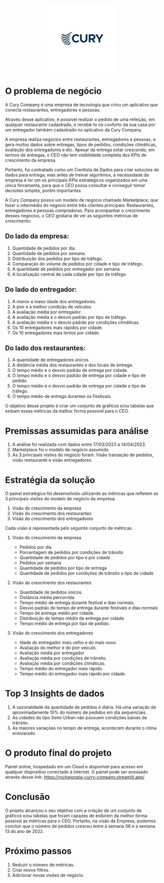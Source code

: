 <div align="center">

![](logo.png)
</div>

# O problema de negócio

A Cury Company é uma empresa de tecnologia que criou um aplicativo que conecta restaurantes, entregadores e pessoas. 

Através desse aplicativo, é possível realizar o pedido de uma refeição, em qualquer restaurante cadastrado, e recebê-lo no conforto da sua casa por um entregador também cadastrado no aplicativo da Cury Company.

A empresa realiza negócios entre restaurantes, entregadores e pessoas, e gera muitos dados sobre entregas, tipos de pedidos, condições climáticas, avaliação dos entregadores e etc. Apesar da entrega estar crescendo, em termos de entregas, o CEO não tem visibilidade completa dos KPIs de crescimento da empresa.

Portanto, fui contratado como um Cientista de Dados para criar soluções de dados para entrega, mas antes de treinar algoritmos, a necessidade da empresa é ter um os principais KPIs estratégicos organizados em uma única ferramenta, para que o CEO possa consultar e conseguir tomar decisões simples, porém importantes.

A Cury Company possui um modelo de negócio chamado Marketplace, que fazer o intermédio do negócio entre três clientes principais: Restaurantes, entregadores e pessoas compradoras. Para acompanhar o crescimento desses negócios, o CEO gostaria de ver as seguintes métricas de crescimento:

## Do lado da empresa:

1. Quantidade de pedidos por dia.
2. Quantidade de pedidos por semana.
3. Distribuição dos pedidos por tipo de tráfego.
4. Comparação do volume de pedidos por cidade e tipo de tráfego.
4. A quantidade de pedidos por entregador por semana.
5. A localização central de cada cidade por tipo de tráfego.

## Do lado do entregador:

1. A menor e maior idade dos entregadores.
2. A pior e a melhor condição de veículos.
3. A avaliação média por entregador.
4. A avaliação média e o desvio padrão por tipo de tráfego.
5. A avaliação média e o desvio padrão por condições climáticas.
6. Os 10 entregadores mais rápidos por cidade.
7. Os 10 entregadores mais lentos por cidade.

## Do lado dos restaurantes:

1. A quantidade de entregadores únicos.
2. A distância média dos restaurantes e dos locais de entrega.
3. O tempo médio e o desvio padrão de entrega por cidade.
4. O tempo médio e o desvio padrão de entrega por cidade e tipo de pedido.
5. O tempo médio e o desvio padrão de entrega por cidade e tipo de tráfego.
6. O tempo médio de entrega durantes os Festivais.

O objetivo desse projeto é criar um conjunto de gráficos e/ou
tabelas que exibam essas métricas da melhor forma possível para o CEO.

# Premissas assumidas para análise

  1.	A análise foi realizada com dados entre 17/03/2023 a 14/04/2023.
  2.	Marketplace foi o modelo de negócio assumido.
  3.	As 3 principais visões do negócio foram: Visão transação de pedidos, visão restaurante e visão entregadores.

# Estratégia da solução

O painel estratégico foi desenvolvido utilizando as métricas que refletem as 3 principais visões do modelo de negócio da empresa:

1.	Visão do crescimento da empresa
2.	Visão do crescimento dos restaurantes
3.	Visão do crescimento dos entregadores

Cada visão é representada pelo seguinte conjunto de métricas.

1. Visão do crescimento da empresa

    *	Pedidos por dia
    *	Porcentagem de pedidos por condições de trânsito
    *	Quantidade de pedidos por tipo e por cidade
    *	Pedidos por semana
    *	Quantidade de pedidos por tipo de entrega
    *	Quantidade de pedidos por condições de trânsito e tipo de cidade

2. Visão do crescimento dos restaurantes

    *	Quantidade de pedidos únicos.
    *	Distância média percorrida
    *	Tempo médio de entrega durante festival e dias normais.
    *	Desvio padrão do tempo de entrega durante festivais e dias normais
    * Tempo de entrega médio por cidade.
    * Distribuição do tempo médio de entrega por cidade.
    * Tempo médio de entrega por tipo de pedido.

3. Visão do crescimento dos entregadores

    * Idade do entregador mais velho e do mais novo.
    * Avaliação do melhor e do pior veículo.
    * Avaliação média por entregador
    * Avaliação média por condições de trânsito.
    * Avaliação média por condições climáticas.
    * Tempo médio do entregador mais rápido.
    * Tempo médio do entregador mais rápido por cidade.

# Top 3 Insights de dados

  1.	A sazonalidade da quantidade de pedidos é diária. Há uma variação de aproximadamente 10% do número de pedidos em dia sequenciais.
  2.	As cidades do tipo Semi-Urban não possuem condições baixas de trânsito.
  3.	As maiores variações no tempo de entrega, acontecem durante o clima ensolarado.

# O produto final do projeto

Painel online, hospedado em um Cloud e disponível para acesso em qualquer dispositivo conectado à internet. O painel pode ser acessado através desse link: https://rochajonata-curry-company.streamlit.app/

# Conclusão

O projeto alcançou o seu objetivo com a criação de um conjunto de gráficos e/ou tabelas que foram capazes de exibirem da melhor forma possível as métricas para o CEO. Portanto, na visão da Empresa, podemos concluir que o número de pedidos cresceu entre a semana 06 e a semana 13 do ano de 2022.

# Próximo passos

1.	Reduzir o número de métricas.
2.	Criar novos filtros.
3.	Adicionar novas visões de negócio.
